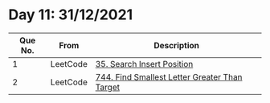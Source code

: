 # Day 11: 31/12/2021

| Que No. | From | Description |
| --- | --- | --- |
| 1 | LeetCode | [35. Search Insert Position](https://leetcode.com/problems/search-insert-position/) |
| 2 | LeetCode | [744. Find Smallest Letter Greater Than Target](https://leetcode.com/problems/find-smallest-letter-greater-than-target/) |
